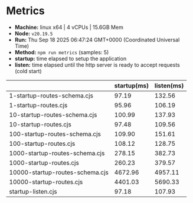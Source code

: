 # Metrics
* __Machine:__ linux x64 | 4 vCPUs | 15.6GB Mem
* __Node:__ `v20.19.5`
* __Run:__ Thu Sep 18 2025 06:47:24 GMT+0000 (Coordinated Universal Time)
* __Method:__ `npm run metrics` (samples: 5)
* __startup:__ time elapsed to setup the application
* __listen:__ time elapsed until the http server is ready to accept requests (cold start)

| | startup(ms) | listen(ms) |
|-| -       | -      |
| 1-startup-routes-schema.cjs | 97.19 | 132.56 |
| 1-startup-routes.cjs | 95.96 | 106.19 |
| 10-startup-routes-schema.cjs | 100.99 | 137.93 |
| 10-startup-routes.cjs | 97.48 | 109.56 |
| 100-startup-routes-schema.cjs | 109.90 | 151.61 |
| 100-startup-routes.cjs | 108.12 | 128.75 |
| 1000-startup-routes-schema.cjs | 278.15 | 382.73 |
| 1000-startup-routes.cjs | 260.23 | 379.57 |
| 10000-startup-routes-schema.cjs | 4672.96 | 4957.11 |
| 10000-startup-routes.cjs | 4401.03 | 5690.33 |
| startup-listen.cjs | 97.18 | 107.93 |
